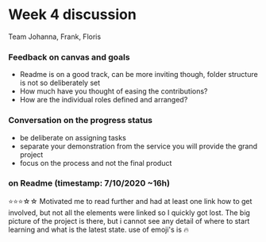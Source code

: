 # Week 4 discussion

Team Johanna, Frank, Floris

### Feedback on canvas and goals

+ Readme is on a good track, can be more inviting though, folder structure is not so deliberately set
+ How much have you thought of easing the contributions?
+ How are the individual roles defined and arranged?

### Conversation on the progress status

+ be deliberate on assigning tasks
+ separate your demonstration from the service you will provide the grand project
+ focus on the process and not the final product


### on Readme (timestamp: 7/10/2020 ~16h)
⭐⭐⭐☆☆
Motivated me to read further and had at least one link how to get involved, but not all the elements were linked so I quickly got lost. The big picture of the project is there, but i cannot see any detail of where to start learning and what is the latest state.
use of emoji's is 🔥 
